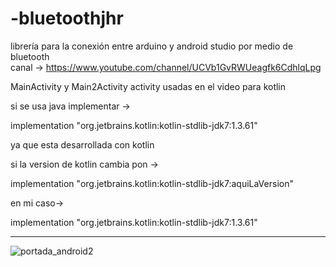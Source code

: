 # -bluetoothjhr
librería para la conexión entre arduino y android studio por medio de bluetooth  
canal ->
https://www.youtube.com/channel/UCVb1GvRWUeagfk6CdhlqLpg

MainActivity y Main2Activity activity usadas en el video para kotlin



si se usa java implementar ->  

implementation "org.jetbrains.kotlin:kotlin-stdlib-jdk7:1.3.61"

ya que esta desarrollada con kotlin

si la version de kotlin cambia pon ->

implementation "org.jetbrains.kotlin:kotlin-stdlib-jdk7:aquiLaVersion"

en mi caso->

implementation "org.jetbrains.kotlin:kotlin-stdlib-jdk7:1.3.61"

****
![portada_android2](https://user-images.githubusercontent.com/66834393/84512982-6222c200-ac8e-11ea-8057-8e73afdae7b7.png)

